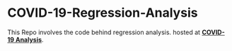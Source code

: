 # COVID-19-Regression-Analysis
This Repo involves the code behind regression analysis.
hosted at [**COVID-19 Analysis**](https://covid-regression-analysis.herokuapp.com/).
